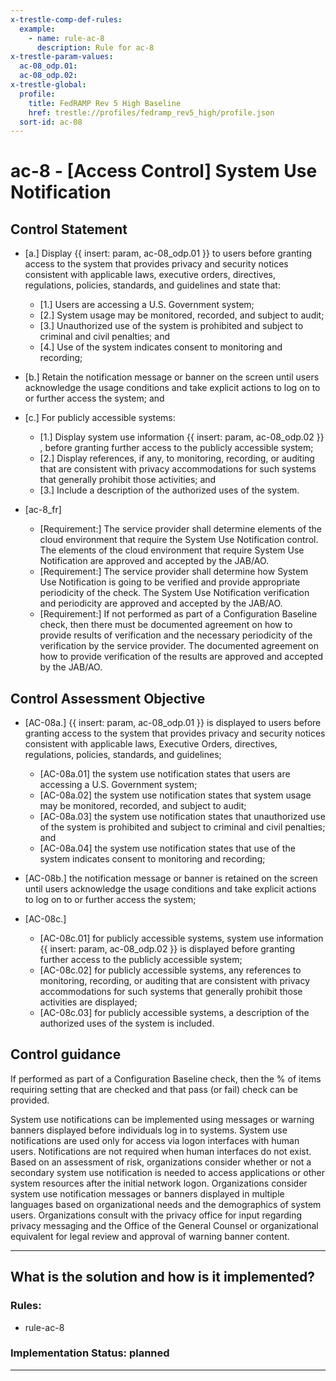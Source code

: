 ```yaml
---
x-trestle-comp-def-rules:
  example:
    - name: rule-ac-8
      description: Rule for ac-8
x-trestle-param-values:
  ac-08_odp.01:
  ac-08_odp.02:
x-trestle-global:
  profile:
    title: FedRAMP Rev 5 High Baseline
    href: trestle://profiles/fedramp_rev5_high/profile.json
  sort-id: ac-08
---
```


# ac-8 - \[Access Control\] System Use Notification

## Control Statement

- \[a.\] Display {{ insert: param, ac-08_odp.01 }} to users before granting access to the system that provides privacy and security notices consistent with applicable laws, executive orders, directives, regulations, policies, standards, and guidelines and state that:

  - \[1.\] Users are accessing a U.S. Government system;
  - \[2.\] System usage may be monitored, recorded, and subject to audit;
  - \[3.\] Unauthorized use of the system is prohibited and subject to criminal and civil penalties; and
  - \[4.\] Use of the system indicates consent to monitoring and recording;

- \[b.\] Retain the notification message or banner on the screen until users acknowledge the usage conditions and take explicit actions to log on to or further access the system; and

- \[c.\] For publicly accessible systems:

  - \[1.\] Display system use information {{ insert: param, ac-08_odp.02 }} , before granting further access to the publicly accessible system;
  - \[2.\] Display references, if any, to monitoring, recording, or auditing that are consistent with privacy accommodations for such systems that generally prohibit those activities; and
  - \[3.\] Include a description of the authorized uses of the system.

- \[ac-8_fr\]

  - \[Requirement:\] The service provider shall determine elements of the cloud environment that require the System Use Notification control. The elements of the cloud environment that require System Use Notification are approved and accepted by the JAB/AO.
  - \[Requirement:\] The service provider shall determine how System Use Notification is going to be verified and provide appropriate periodicity of the check. The System Use Notification verification and periodicity are approved and accepted by the JAB/AO.
  - \[Requirement:\] If not performed as part of a Configuration Baseline check, then there must be documented agreement on how to provide results of verification and the necessary periodicity of the verification by the service provider. The documented agreement on how to provide verification of the results are approved and accepted by the JAB/AO.

## Control Assessment Objective

- \[AC-08a.\] {{ insert: param, ac-08_odp.01 }} is displayed to users before granting access to the system that provides privacy and security notices consistent with applicable laws, Executive Orders, directives, regulations, policies, standards, and guidelines;

  - \[AC-08a.01\] the system use notification states that users are accessing a U.S. Government system;
  - \[AC-08a.02\] the system use notification states that system usage may be monitored, recorded, and subject to audit;
  - \[AC-08a.03\] the system use notification states that unauthorized use of the system is prohibited and subject to criminal and civil penalties; and
  - \[AC-08a.04\] the system use notification states that use of the system indicates consent to monitoring and recording;

- \[AC-08b.\] the notification message or banner is retained on the screen until users acknowledge the usage conditions and take explicit actions to log on to or further access the system;

- \[AC-08c.\]

  - \[AC-08c.01\] for publicly accessible systems, system use information {{ insert: param, ac-08_odp.02 }} is displayed before granting further access to the publicly accessible system;
  - \[AC-08c.02\] for publicly accessible systems, any references to monitoring, recording, or auditing that are consistent with privacy accommodations for such systems that generally prohibit those activities are displayed;
  - \[AC-08c.03\] for publicly accessible systems, a description of the authorized uses of the system is included.

## Control guidance

If performed as part of a Configuration Baseline check, then the % of items requiring setting that are checked and that pass (or fail) check can be provided.

System use notifications can be implemented using messages or warning banners displayed before individuals log in to systems. System use notifications are used only for access via logon interfaces with human users. Notifications are not required when human interfaces do not exist. Based on an assessment of risk, organizations consider whether or not a secondary system use notification is needed to access applications or other system resources after the initial network logon. Organizations consider system use notification messages or banners displayed in multiple languages based on organizational needs and the demographics of system users. Organizations consult with the privacy office for input regarding privacy messaging and the Office of the General Counsel or organizational equivalent for legal review and approval of warning banner content.

______________________________________________________________________

## What is the solution and how is it implemented?

<!-- For implementation status enter one of: implemented, partial, planned, alternative, not-applicable -->

<!-- Note that the list of rules under ### Rules: is read-only and changes will not be captured after assembly to JSON -->

<!-- Add control implementation description here for control: ac-8 -->

### Rules:

  - rule-ac-8

### Implementation Status: planned

______________________________________________________________________
